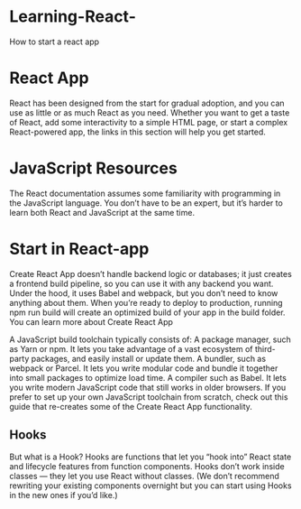 # Learning-React-
How to start a react app

# React App

React has been designed from the start for gradual adoption, and you can use as little or as much React as you need. 
Whether you want to get a taste of React, add some interactivity to a simple HTML page, or start a complex
React-powered app, the links in this section will help you get started.

# JavaScript Resources
The React documentation assumes some familiarity with programming in the JavaScript language. 
You don’t have to be an expert, but it’s harder to learn both React and JavaScript at the same time.

# Start in React-app
Create React App doesn’t handle backend logic or databases; it just creates a frontend build pipeline, so you can use it with any backend you want. Under the hood, it uses Babel and webpack, but you don’t need to know anything about them.
When you’re ready to deploy to production, running npm run build will create an optimized build of your app in the build folder. You can learn more about Create React App


A JavaScript build toolchain typically consists of:
A package manager, such as Yarn or npm. It lets you take advantage of a vast ecosystem of third-party packages, and easily install or update them.
A bundler, such as webpack or Parcel. It lets you write modular code and bundle it together into small packages to optimize load time.
A compiler such as Babel. It lets you write modern JavaScript code that still works in older browsers.
If you prefer to set up your own JavaScript toolchain from scratch, check out this guide that re-creates some of the Create React App functionality.

## Hooks
But what is a Hook?
Hooks are functions that let you “hook into” React state and lifecycle features from function components. Hooks don’t work inside classes — they let you use React without classes. (We don’t recommend rewriting your existing components overnight but you can start using Hooks in the new ones if you’d like.)



